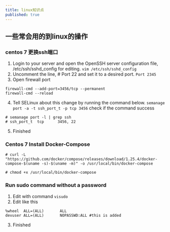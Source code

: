 ```yaml
---
title: linux知识点
published: true
---
```


## 一些常会用的到linux的操作

### centos 7 更换ssh端口

1. Login to your server and open the OpenSSH server configuration file, /etc/ssh/sshd_config for editing.
`vim /etc/ssh/sshd_config`
2. Uncomment the line, # Port 22 and set it to a desired port.
`Port 2345`
3. Open firewall port
```
firewall-cmd --add-port=3456/tcp --permanent
firewall-cmd --reload
```
4. Tell SELinux about this change by running the command below.
`semanage port -a -t ssh_port_t -p tcp 3456`
check if the command success
```
# semanage port -l | grep ssh
# ssh_port_t  tcp      3456, 22
```
5. Finished
### Centos 7 Install Docker-Compose
```
# curl -L "https://github.com/docker/compose/releases/download/1.25.4/docker-compose-$(uname -s)-$(uname -m)" -o /usr/local/bin/docker-compose

# chmod +x /usr/local/bin/docker-compose
```

### Run sudo command without a password
1. Edit with command `visudo`
2. Edit like this
```
%wheel  ALL=(ALL)       ALL
devuser ALL=(ALL)       NOPASSWD:ALL #this is added
```
3. Finished
